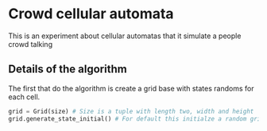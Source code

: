 # Crowd cellular automata
This is an experiment about cellular automatas that it simulate a people crowd talking

## Details of the algorithm 
The first that do the algorithm is create a grid base with states randoms for each cell. 
```Python
grid = Grid(size) # Size is a tuple with length two, width and height 
grid.generate_state_initial() # For default this initialze a random grid 
```
